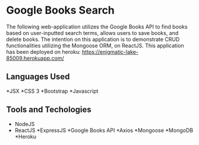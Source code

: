 # Google Books Search

The following web-application utilizes the Google Books API to find books based on user-inputted search terms, allows users to save books, and delete books. The intention on this application is to demonstrate CRUD functionalities utilizing the Mongoose ORM, on ReactJS. This application has been deployed on heroku: https://enigmatic-lake-85009.herokuapp.com/

## Languages Used
*JSX
*CSS 3
*Bootstrap
*Javascript

## Tools and Techologies
* NodeJS
* ReactJS
*ExpressJS
*Google Books API
*Axios
*Mongoose
*MongoDB
*Heroku

